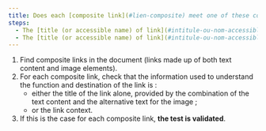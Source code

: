 ```yaml
---
title: Does each [composite link](#lien-composite) meet one of these conditions (excluding special cases)?
steps:
  - The [title (or accessible name) of link](#intitule-ou-nom-accessible-de-lien) alone makes it possible to understand its function and destination.
  - The [title (or accessible name) of link](#intitule-ou-nom-accessible-de-lien) added to the [link context](#contexte-du-lien) enables us to understand the function and destination of the link.
---
```


1. Find composite links in the document (links made up of both text content and image elements).
2. For each composite link, check that the information used to understand the function and destination of the link is :
   - either the title of the link alone, provided by the combination of the text content and the alternative text for the image ;
   - or the link context.
3. If this is the case for each composite link, **the test is validated**.
